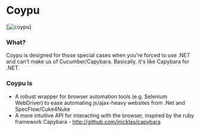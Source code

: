 Coypu
=====

[![coypu](https://github.com/itv/Coypu/raw/master/images/coypu.jpg)]

### What?
Coypu is designed for those special cases when you're forced to use .NET and can't make us of Cucumber/Capybara. Basically, it's like Capybara for .NET.

### Coypu is
* A robust wrapper for browser automation tools (e.g. Selenium WebDriver) to ease automating js/ajax-heavy websites from .Net and SpecFlow/Cuke4Nuke
* A more intuitive API for interacting with the browser, inspired by the ruby framework Capybara - http://github.com/jnicklas/capybara
